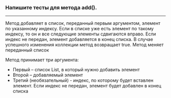 ### Напишите тесты для метода add(). 

___
Метод добавляет в список, переданный первым аргументом, элемент по указанному индексу.
Если в списке уже есть элемент по такому индексу, то он и все следующие элементы сдвигаются вправо. Если индекс не
передан, элемент добавляется в конец списка. В случае успешного изменения коллекции метод возвращает true. Метод меняет
переданный список

Метод принимает три аргумента:

* Первый – список List, в который нужно добавить элемент
* Второй – добавляемый элемент
* Третий (необязательный) - индекс, по которому будет вставлен элемент. Если индекс не передан, элемент будет добавлен в
конец списка